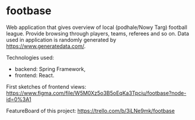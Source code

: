 # footbase
Web application that gives overview of local (podhale/Nowy Targ) football league.
Provide browsing through players, teams, referees and so on.
Data used in application is randomly generated by https://www.generatedata.com/.

Technologies used:
* backend:  Spring Framework,
* frontend: React.

First sketches of frontend views: https://www.figma.com/file/W5M0Xz5o3B5oEqKa3Tpciu/footbase?node-id=0%3A1

FeatureBoard of this project: https://trello.com/b/3iLNe9mk/footbase
